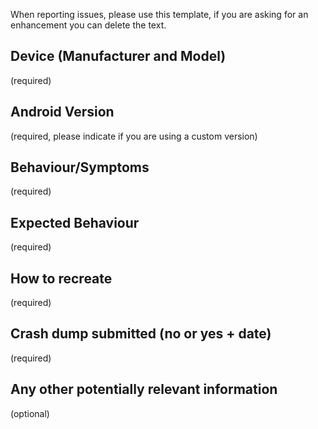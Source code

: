 When reporting issues, please use this template, if you are asking for an enhancement you can delete the text.

## Device (Manufacturer and Model)
(required)

## Android Version 
(required, please indicate if you are using a custom version)

## Behaviour/Symptoms
(required)

## Expected Behaviour
(required)

## How to recreate
(required)

## Crash dump submitted (no or yes + date)
(required)

## Any other potentially relevant information
(optional)
